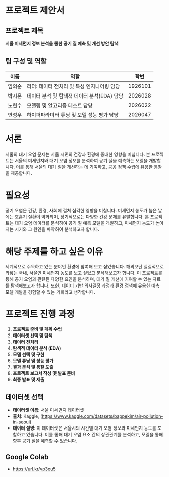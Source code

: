 # 프로젝트 제안서

## 프로젝트 제목
**서울 미세먼지 정보 분석을 통한 공기 질 예측 및 개선 방안 탐색**

## 팀 구성 및 역할
| 이름      | 역할                                      | 학번    |
|-----------|------------------------------------------|---------|
| 임의순    | 리더: 데이터 전처리 및 특성 엔지니어링 담당 | 1926101 |
| 박시온    | 데이터 분석 및 탐색적 데이터 분석(EDA) 담당 | 2026028 |
| 노현수    | 모델링 및 알고리즘 테스트 담당           | 2026022 |
| 안정우    | 하이퍼파라미터 튜닝 및 모델 성능 평가 담당 | 2026047 |

# 서론
서울의 대기 오염 문제는 서울 시민의 건강과 환경에 중대한 영향을 미칩니다.
본 프로젝트는 서울의 미세먼지와 대기 오염 정보를 분석하여 공기 질을 예측하는 모델을 개발합니다.
이를 통해 서울의 대기 질을 개선하는 데 기여하고, 공공 정책 수립에 유용한 통찰을 제공합니다.

# 필요성
공기 오염은 건강, 환경, 사회에 걸쳐 심각한 영향을 미칩니다.
미세먼지 농도가 높은 날에는 호흡기 질환이 악화되며, 장기적으로는 다양한 건강 문제를 유발합니다.
본 프로젝트는 대기 오염 데이터를 분석하여 공기 질 예측 모델을 개발하고, 
미세먼지 농도가 높아지는 시기와 그 원인을 파악하여 분석하고자 합니다.

# 해당 주제를 하고 싶은 이유
세계적으로 주목하고 있는 분야인 환경에 참여해 보고 싶었습니다.
해외보단 실질적으로 와닿는 국내, 서울인 미세먼지 농도를 보고 싶었고 분석해보고자 합니다.
이 프로젝트를 통해 공기 오염과 관련된 다양한 요인을 분석하며, 대기 질 개선에 기여할 수 있는 자료를 탐색해보고자 합니다. 또한, 데이터 기반 의사결정 과정과 환경 정책에 유용한 예측 모델 개발을 경험할 수 있는 기회라고 생각합니다.

# 프로젝트 진행 과정

1. **프로젝트 준비 및 계획 수립**
2. **데이터셋 선택 및 탐색**
3. **데이터 전처리**
4. **탐색적 데이터 분석 (EDA)**
5. **모델 선택 및 구현**
6. **모델 튜닝 및 성능 평가**
7. **결과 분석 및 통찰 도출**
8. **프로젝트 보고서 작성 및 발표 준비**
9. **최종 발표 및 제출**

## 데이터셋 선택
- **데이터셋 이름**: 서울 미세먼지 데이터셋
- **출처**: Kaggle, (https://www.kaggle.com/datasets/bappekim/air-pollution-in-seoul)
- **데이터 설명**: 이 데이터셋은 서울시의 시간별 대기 오염 정보와 미세먼지 농도를 포함하고 있습니다. 이를 통해 대기 오염 요소 간의 상관관계를 분석하고, 모델을 통해 향후 공기 질을 예측할 수 있습니다.

## Google Colab
- https://url.kr/vp3ou5
